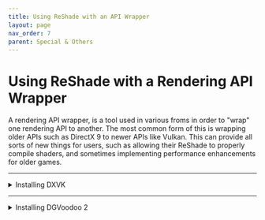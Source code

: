 ```yaml
---
title: Using ReShade with an API Wrapper
layout: page
nav_order: 7
parent: Special & Others
---
```


# Using ReShade with a Rendering API Wrapper

A rendering API wrapper, is a tool used in various froms in order to "wrap" one rendering API to another. The most common form of this is wrapping older APIs such as DirectX 9 to newer APIs like Vulkan.
This can provide all sorts of new things for users, such as allowing their ReShade to properly compile shaders, and sometimes implementing performance enhancements for older games.

------

<details markdown="block">
<summary>Installing DXVK</summary>
DXVK is a utilized used to wrap DirectX titles over to Vulkan! This is most used in order to wrap older APIs like DirectX 9 over for use with newer compute shaders that do not work in DirectX 9!

### Step 1
Grab the latest release of DXVK from [https://github.com/doitsujin/dxvk/releases](https://github.com/doitsujin/dxvk/releases)

------

### Step 2
Navigate to your game folder - For this instance, I am using ULTRAKILL here as an example.

------

### Step 3
Use [PCGamingWiki](https://pcgamingwiki.com/) for reference of what rendering API and architecture that your game is:
<img src="./images/using_reshade_with_an_api_wrapper/pcgamingwiki_game_api.png"/>
PCGamingWiki showing the game's original API
<img src="./images/using_reshade_with_an_api_wrapper/pcgamingwiki_game_api_bit_arch.png"/>
PCGamingWiki showing the game's original bit architecture

------
   
### Step 4 
* Open the DXVK archive dxvk-2.2.tar.gz (You will need a archive opener like [7zip](https://www.7-zip.org/)!)

* Navigate to the into the dxvk-2.2.tar file, then into the dxvk-2.2 folder. <br>
    You will then see two folders, one labeled x64 and another labeled x32. 

<img src="./images/using_reshade_with_an_api_wrapper/dxvk_7zip_arch.png"/>

{: .highlight}
The folder you pick here is based off of the information related to architecture on PCGamingWiki in step 3!

------

### Step 5 
Navigate into the architecture folder that relates to your game, and you will see several files - each of these files relates to the rendering api that you found on PCGamingWiki.

{: .highlight-title}
> File Names and Associated Architectures.
>
> * dxgi.dll - DX11/DX12
> * d3d11.dll - DX11
> * d3d10core.dll - DX10
> * d3d9.dll - DX9

------

### Step 6 
Drag the file that you need into the directory that your game is located in - the file needs to be in the same location as the executable!
<img src="./images/using_reshade_with_an_api_wrapper/dxvk_install_drag.png"/>

------

### Step 7
Reinstall ReShade using the Vulkan API for your game, and test! 

{: .warning}
If ReShade does not appear when you have installed it as Vulkan, you have either chosen the wrong application, or have applied the wrong bit architecture/dll file to the game's folder.

</details>

------

<details markdown="block">
<summary>Installing DGVoodoo 2</summary>

COMING SOON! TM

</details>
